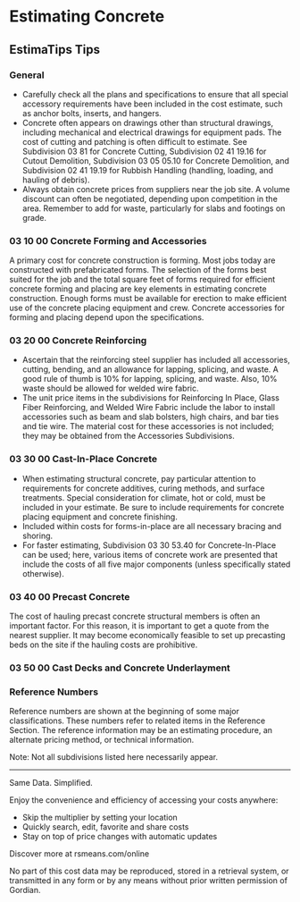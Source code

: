 # Estimating Concrete

## EstimaTips Tips

### General

- Carefully check all the plans and specifications to ensure that all special accessory requirements have been included in the cost estimate, such as anchor bolts, inserts, and hangers.
- Concrete often appears on drawings other than structural drawings, including mechanical and electrical drawings for equipment pads. The cost of cutting and patching is often difficult to estimate. See Subdivision 03 81 for Concrete Cutting, Subdivision 02 41 19.16 for Cutout Demolition, Subdivision 03 05 05.10 for Concrete Demolition, and Subdivision 02 41 19.19 for Rubbish Handling (handling, loading, and hauling of debris).
- Always obtain concrete prices from suppliers near the job site. A volume discount can often be negotiated, depending upon competition in the area. Remember to add for waste, particularly for slabs and footings on grade.

### 03 10 00 Concrete Forming and Accessories

A primary cost for concrete construction is forming. Most jobs today are constructed with prefabricated forms. The selection of the forms best suited for the job and the total square feet of forms required for efficient concrete forming and placing are key elements in estimating concrete construction. Enough forms must be available for erection to make efficient use of the concrete placing equipment and crew. Concrete accessories for forming and placing depend upon the specifications.

### 03 20 00 Concrete Reinforcing

- Ascertain that the reinforcing steel supplier has included all accessories, cutting, bending, and an allowance for lapping, splicing, and waste. A good rule of thumb is 10% for lapping, splicing, and waste. Also, 10% waste should be allowed for welded wire fabric.
- The unit price items in the subdivisions for Reinforcing In Place, Glass Fiber Reinforcing, and Welded Wire Fabric include the labor to install accessories such as beam and slab bolsters, high chairs, and bar ties and tie wire. The material cost for these accessories is not included; they may be obtained from the Accessories Subdivisions.

### 03 30 00 Cast-In-Place Concrete

- When estimating structural concrete, pay particular attention to requirements for concrete additives, curing methods, and surface treatments. Special consideration for climate, hot or cold, must be included in your estimate. Be sure to include requirements for concrete placing equipment and concrete finishing.
- Included within costs for forms-in-place are all necessary bracing and shoring.
- For faster estimating, Subdivision 03 30 53.40 for Concrete-In-Place can be used; here, various items of concrete work are presented that include the costs of all five major components (unless specifically stated otherwise).

### 03 40 00 Precast Concrete

The cost of hauling precast concrete structural members is often an important factor. For this reason, it is important to get a quote from the nearest supplier. It may become economically feasible to set up precasting beds on the site if the hauling costs are prohibitive.

### 03 50 00 Cast Decks and Concrete Underlayment

### Reference Numbers

Reference numbers are shown at the beginning of some major classifications. These numbers refer to related items in the Reference Section. The reference information may be an estimating procedure, an alternate pricing method, or technical information.

Note: Not all subdivisions listed here necessarily appear.

---

Same Data. Simplified.

Enjoy the convenience and efficiency of accessing your costs anywhere:
- Skip the multiplier by setting your location
- Quickly search, edit, favorite and share costs
- Stay on top of price changes with automatic updates

Discover more at rsmeans.com/online

No part of this cost data may be reproduced, stored in a retrieval system, or transmitted in any form or by any means without prior written permission of Gordian.